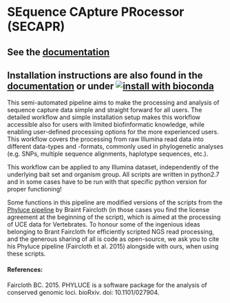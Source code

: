 # SEquence CApture PRocessor (SECAPR)

## See the [documentation](./documentation.ipynb)

## Installation instructions are also found in the [documentation](./documentation.ipynb) or under [![install with bioconda](https://img.shields.io/badge/install%20with-bioconda-brightgreen.svg?style=flat-square)](http://bioconda.github.io/recipes/secapr/README.html)

This semi-automated pipeline aims to make the processing and analysis of sequence capture data simple and straight forward for all users. The detailed workflow and simple installation setup makes this workflow accessible also for users with limited biofinformatic knowledge, while enabling user-defined processing options for the more experienced users. This workflow covers the processing from raw Illumina read data into different data-types and -formats, commonly used in phylogenetic analyses (e.g. SNPs, multiple sequence alignments, haplotype sequences, etc.).

This workflow can be applied to any Illumina dataset, independently of the underlying bait set and organism group. All scripts are written in python2.7 and in some cases have to be run with that specific python version for proper functioning!

Some functions in this pipeline are modified versions of the scripts from the [Phyluce pipeline](https://github.com/faircloth-lab/phyluce) by Braint Faircloth (in those cases you find the license agreement at the beginning of the script), which is aimed at the processing of UCE data for Vertebrates. To honour some of the ingenious ideas belonging to Brant Faircloth for efficiently scripted NGS read processing, and the generous sharing of all is code as open-source, we ask you to cite his Phyluce pipeline (Faircloth et al. 2015) alongside with ours, when using these scripts.  

#### References:
Faircloth BC. 2015. PHYLUCE is a software package for the analysis of conserved genomic loci. bioRxiv. doi: 10.1101/027904.
